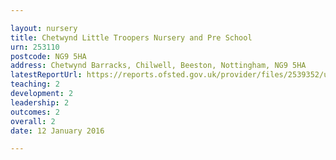 ```yaml
---

layout: nursery
title: Chetwynd Little Troopers Nursery and Pre School
urn: 253110
postcode: NG9 5HA
address: Chetwynd Barracks, Chilwell, Beeston, Nottingham, NG9 5HA
latestReportUrl: https://reports.ofsted.gov.uk/provider/files/2539352/urn/253110.pdf
teaching: 2
development: 2
leadership: 2
outcomes: 2
overall: 2
date: 12 January 2016

---
```


